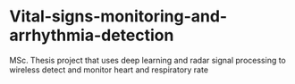 # Vital-signs-monitoring-and-arrhythmia-detection
MSc. Thesis project that uses deep learning and radar signal processing to wireless detect and monitor heart and respiratory rate

